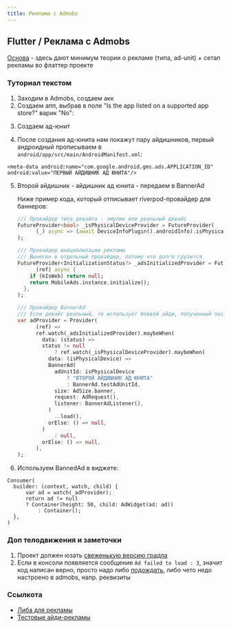 ```yaml
---
title: Реклама с Admobs
---
```


## Flutter / Реклама с Admobs

[Основа](https://www.youtube.com/watch?v=m0d_pbgeeG8&t=2s) - здесь дают минимум теории о рекламе (типа, ad-unit) + сетап
рекламы во флаттер проекте

### Туториал текстом

1. Заходим в Admobs, создаем акк
2. Создаем апп, выбрав в поле "Is the app listed on a supported app store?" варик "No":

<img-row :images="['/dev/add_app_1.png', '/dev/add_app_2.png']"></img-row>

3. Создаем ад-юнит

<img-row :images="['/dev/ad_unit_1.png']"></img-row>

4. После создания ад-юнита нам покажут пару айдишников, первый андроидный прописываем
   в `android/app/src/main/AndroidManifest.xml`:

  ```
  <meta-data android:name="com.google.android.gms.ads.APPLICATION_ID" android:value="ПЕРВЫЙ АЙДИШНИК АД ЮНИТА"/>
  ```

5. Второй айдишник - айдишник ад юнита - передаем в BannerAd

   Ниже пример кода, который отписывает riverpod-провайдер для баннеров:

    ```dart
    /// Провайдер типа девайса - эмулик или реальный девайс
    FutureProvider<bool> _isPhysicalDeviceProvider = FutureProvider(
          (_) async => (await DeviceInfoPlugin().androidInfo).isPhysicalDevice ?? false,
    );
    
    /// Провайдер инициализации рекламы
    /// Вынесен в отдельный провайдер, потому что долго грузится
    FutureProvider<InitializationStatus?> _adsInitializedProvider = FutureProvider(
          (ref) async {
        if (kIsWeb) return null;
        return MobileAds.instance.initialize();
      },
    );
    
    /// Провайдер BannerAd
    /// Если девайс реальный, то использует боевой айди, полученный после шага 3
    var adProvider = Provider(
          (ref) =>
          ref.watch(_adsInitializedProvider).maybeWhen(
            data: (status) =>
            status != null
                ? ref.watch(_isPhysicalDeviceProvider).maybeWhen(
              data: (isPhysicalDevice) =>
              BannerAd(
                adUnitId: isPhysicalDevice
                    ? "ВТОРОЙ АЙДИШНИК АД ЮНИТА"
                    : BannerAd.testAdUnitId,
                size: AdSize.banner,
                request: AdRequest(),
                listener: BannerAdListener(),
              )
                ..load(),
              orElse: () => null,
            )
                : null,
            orElse: () => null,
          ),
    );
    ```

6. Используем BannedAd в виджете:

  ```
  Consumer(
    builder: (context, watch, child) {
        var ad = watch(_adProvider);
        return ad != null
        ? Container(height: 50, child: AdWidget(ad: ad))
            : Container();
    },
  )
  ```

### Доп телодвижения и заметочки

1. Проект должен
   юзать [свеженькую версию градла](https://github.com/googleads/googleads-mobile-flutter/issues/127#issuecomment-810022705)
2. Если в консоли появляется сообщение `Ad failed to load : 3`, значит код написан верно, просто надо
   либо [подождать](https://stackoverflow.com/questions/33566485/failed-to-load-ad-3), либо чето недо настроено в
   admobs, напр. реквизиты

### Ссылкота

- [Либа для рекламы](https://github.com/googleads/googleads-mobile-flutter)
- [Тестовые айди-рекламы](https://developers.google.com/admob/android/test-ads#sample%5C_ad%5C_units)


